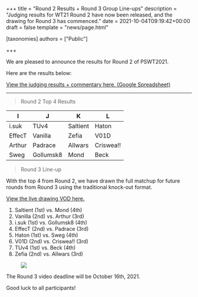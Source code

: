 +++
title = "Round 2 Results + Round 3 Group Line-ups"
description = "Judging results for WT21 Round 2 have now been released, and the drawing for Round 3 has commenced."
date = 2021-10-04T09:19:42+00:00
draft = false
template = "news/page.html"

[taxonomies]
authors = ["Public"]

+++

We are pleased to announce the results for Round 2 of PSWT2021.

Here are the results below:

[View the judging results + commentary here. (Google Spreadsheet)](https://docs.google.com/spreadsheets/d/1Xhkt6Y7ALouJ-w36nKtaCQNgbAkYVCq8LpVu5931GTU/edit#gid=1026076564)

---

> Round 2 Top 4 Results

| I      | J         | K        | L         |
| ------ | --------- | -------- | --------- |
| i.suk  | TUv4      | Saltient | Haton     |
| EffecT | Vanilla   | Zefia    | V01D      |
| Arthur | Padrace   | Allwars  | Criswea!! |
| Sweg   | Gollumsk8 | Mond     | Beck      |

> Round 3 Line-up

With the top 4 from Round 2, we have drawn the full matchup for future rounds from Round 3 using the traditional knock-out format.

[View the live drawing VOD here.](https://www.youtube.com/watch?v=HXAYZpow2EY)

1. Saltient (1st) vs. Mond (4th)
2. Vanilla (2nd) vs. Arthur (3rd)
3. i.suk (1st) vs. Gollumsk8 (4th)
4. EffecT (2nd) vs. Padrace (3rd)
5. Haton (1st) vs. Sweg (4th)
6. V01D (2nd) vs. Criswea!! (3rd)
7. TUv4 (1st) vs. Beck (4th)
8. Zefia (2nd) vs. Allwars (3rd)

<figure>
<img class="img-fluid" src="/images/r3_ladder.svg">
</figure>

The Round 3 video deadline will be October 16th, 2021.

Good luck to all participants!
